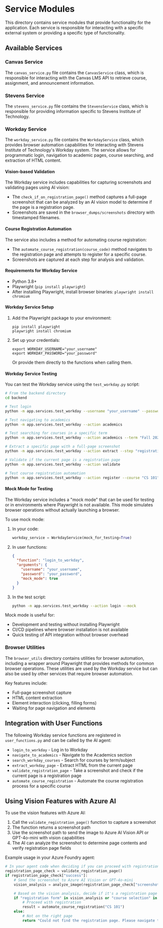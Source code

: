 # Service Modules

This directory contains service modules that provide functionality for the application. Each service is responsible for interacting with a specific external system or providing a specific type of functionality.

## Available Services

### Canvas Service

The `canvas_service.py` file contains the `CanvasService` class, which is responsible for interacting with the Canvas LMS API to retrieve course, assignment, and announcement information.

### Stevens Service

The `stevens_service.py` file contains the `StevensService` class, which is responsible for providing information specific to Stevens Institute of Technology.

### Workday Service

The `workday_service.py` file contains the `WorkdayService` class, which provides browser automation capabilities for interacting with Stevens Institute of Technology's Workday system. The service allows for programmatic login, navigation to academic pages, course searching, and extraction of HTML content.

#### Vision-based Validation

The Workday service includes capabilities for capturing screenshots and validating pages using AI vision:

- The `check_if_on_registration_page()` method captures a full-page screenshot that can be analyzed by an AI vision model to determine if the page is a registration page.
- Screenshots are saved in the `browser_dumps/screenshots` directory with timestamped filenames.

#### Course Registration Automation

The service also includes a method for automating course registration:

- The `automate_course_registration(course_code)` method navigates to the registration page and attempts to register for a specific course.
- Screenshots are captured at each step for analysis and validation.

#### Requirements for Workday Service

- Python 3.8+
- Playwright (`pip install playwright`)
- After installing Playwright, install browser binaries: `playwright install chromium`

#### Workday Service Setup

1. Add the Playwright package to your environment:

   ```
   pip install playwright
   playwright install chromium
   ```

2. Set up your credentials:
   ```
   export WORKDAY_USERNAME="your_username"
   export WORKDAY_PASSWORD="your_password"
   ```
   Or provide them directly to the functions when calling them.

#### Workday Service Testing

You can test the Workday service using the `test_workday.py` script:

```bash
# From the backend directory
cd backend

# Test login
python -m app.services.test_workday --username "your_username" --password "your_password" --action login

# Test navigating to academics
python -m app.services.test_workday --action academics

# Test searching for courses in a specific term
python -m app.services.test_workday --action academics --term "Fall 2023" --subject "Computer Science"

# Extract a specific page with a full-page screenshot
python -m app.services.test_workday --action extract --step "registration_page"

# Validate if the current page is a registration page
python -m app.services.test_workday --action validate

# Test course registration automation
python -m app.services.test_workday --action register --course "CS 101"
```

#### Mock Mode for Testing

The Workday service includes a "mock mode" that can be used for testing or in environments where Playwright is not available. This mode simulates browser operations without actually launching a browser.

To use mock mode:

1. In your code:

   ```python
   workday_service = WorkdayService(mock_for_testing=True)
   ```

2. In user functions:

   ```json
   {
     "function": "login_to_workday",
     "arguments": {
       "username": "your_username",
       "password": "your_password",
       "mock_mode": true
     }
   }
   ```

3. In the test script:
   ```bash
   python -m app.services.test_workday --action login --mock
   ```

Mock mode is useful for:

- Development and testing without installing Playwright
- CI/CD pipelines where browser installation is not available
- Quick testing of API integration without browser overhead

### Browser Utilities

The `browser_utils` directory contains utilities for browser automation, including a wrapper around Playwright that provides methods for common browser operations. These utilities are used by the Workday service but can also be used by other services that require browser automation.

Key features include:

- Full-page screenshot capture
- HTML content extraction
- Element interaction (clicking, filling forms)
- Waiting for page navigation and elements

## Integration with User Functions

The following Workday service functions are registered in `user_functions.py` and can be called by the AI agent:

- `login_to_workday` - Log in to Workday
- `navigate_to_academics` - Navigate to the Academics section
- `search_workday_courses` - Search for courses by term/subject
- `extract_workday_page` - Extract HTML from the current page
- `validate_registration_page` - Take a screenshot and check if the current page is a registration page
- `automate_course_registration` - Automate the course registration process for a specific course

## Using Vision Features with Azure AI

To use the vision features with Azure AI:

1. Call the `validate_registration_page()` function to capture a screenshot
2. The function returns a screenshot path
3. Use the screenshot path to send the image to Azure AI Vision API or GPT-4o-mini with vision capabilities
4. The AI can analyze the screenshot to determine page contents and verify registration page fields

Example usage in your Azure Foundry agent:

```python
# In your agent code when deciding if you can proceed with registration
registration_page_check = validate_registration_page()
if registration_page_check["success"]:
    # Send the screenshot to Azure AI Vision or GPT-4o-mini
    vision_analysis = analyze_image(registration_page_check["screenshot_abs_path"])

    # Based on the vision analysis, decide if it's a registration page
    if "registration form" in vision_analysis or "course selection" in vision_analysis:
        # Proceed with registration
        result = automate_course_registration("CS 101")
    else:
        # Not on the right page
        return "Could not find the registration page. Please navigate to it first."
```
